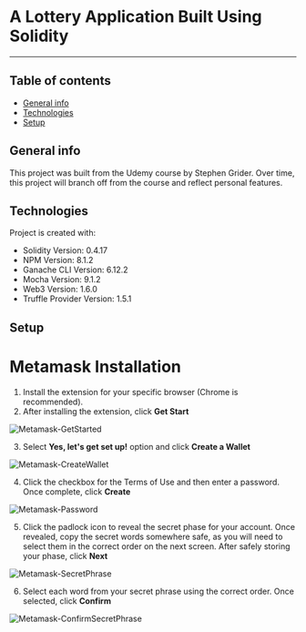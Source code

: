 # A Lottery Application Built Using Solidity
***
## Table of contents
* [General info](#general-info)
* [Technologies](#technologies)
* [Setup](#setup)

## General info
This project was built from the Udemy course by Stephen Grider. Over time, this project will branch off from the course and reflect personal features. 
	
## Technologies
Project is created with:
* Solidity Version: 0.4.17
* NPM Version: 8.1.2
* Ganache CLI Version: 6.12.2
* Mocha Version: 9.1.2
* Web3 Version: 1.6.0
* Truffle Provider Version: 1.5.1
	
## Setup

# Metamask Installation
1. Install the extension for your specific browser (Chrome is recommended).
2. After installing the extension, click **Get Start**

![Metamask-GetStarted](https://user-images.githubusercontent.com/96752508/155795509-4f2cb3f3-31c9-4a43-a5dc-7be22890a83b.jpg)

3. Select **Yes, let's get set up!** option and click **Create a Wallet**

![Metamask-CreateWallet](https://user-images.githubusercontent.com/96752508/155797416-35e4cc9a-1261-4ac4-962a-318ed7e2de14.png)

4. Click the checkbox for the Terms of Use and then enter a password. Once complete, click **Create**

![Metamask-Password](https://user-images.githubusercontent.com/96752508/155798275-9fd6fe4f-23de-45ff-b288-fdf511771e8a.png)

5. Click the padlock icon to reveal the secret phase for your account. Once revealed, copy the secret words somewhere safe, as you will need to select them in the correct order on the next screen. After safely storing your phase, click **Next**

![Metamask-SecretPhrase](https://user-images.githubusercontent.com/96752508/155799086-d996bb8c-6337-42f3-94c5-f7040aecd898.png)

6. Select each word from your secret phrase using the correct order. Once selected, click **Confirm**

![Metamask-ConfirmSecretPhrase](https://user-images.githubusercontent.com/96752508/155799644-7afda245-b930-4d92-b029-9b067f215896.png)

